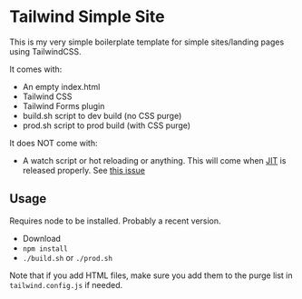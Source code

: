 # Tailwind Simple Site

This is my very simple boilerplate template for simple sites/landing pages using
TailwindCSS.

It comes with:

* An empty index.html
* Tailwind CSS
* Tailwind Forms plugin
* build.sh script to dev build (no CSS purge)
* prod.sh script to prod build (with CSS purge)

It does NOT come with:

* A watch script or hot reloading or anything. This will come when
[JIT](https://tailwindcss.com/docs/just-in-time-mode) is released properly.
See [this issue](https://github.com/tailwindlabs/tailwindcss/issues/4097)

## Usage

Requires node to be installed. Probably a recent version.

* Download
* `npm install`
* `./build.sh` or `./prod.sh`

Note that if you add HTML files, make sure you add them to the purge list in `tailwind.config.js` if needed.
